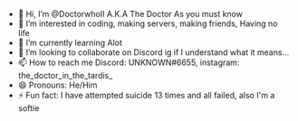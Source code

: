 - 👋 Hi, I’m @DoctorwhoII A.K.A The Doctor As you must know
- 👀 I’m interested in coding, making servers, making friends, Having no life
- 🌱 I’m currently learning Alot
- 💞️ I’m looking to collaborate on Discord ig if I understand what it means...
- 📫 How to reach me Discord: UNKNOWN#6655, instagram: the_doctor_in_the_tardis_
- 😄 Pronouns: He/Him
- ⚡ Fun fact: I have attempted suicide 13 times and all failed, also I'm a softie

<!---
DoctorwhoII/DoctorwhoII is a ✨ special ✨ repository because its `README.md` (this file) appears on your GitHub profile.
You can click the Preview link to take a look at your changes.
--->
